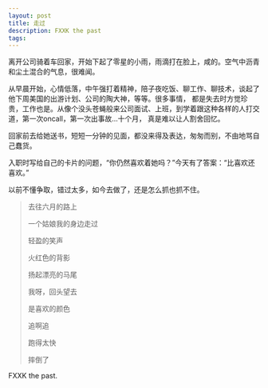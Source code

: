 ```yaml
---
layout: post
title: 走过
description: FXXK the past
tags:
---
```


离开公司骑着车回家，开始下起了零星的小雨，雨滴打在脸上，咸的。空气中沥青和尘土混合的气息，很难闻。

从早晨开始，心情低落，中午强打着精神，陪子夜吃饭、聊工作、聊技术，谈起了他下周美国的出游计划、公司的陶大神，等等。很多事情，
都是失去时方觉珍贵，工作也是。从像个没头苍蝇般来公司面试、上班，到学着跟这种各样的人打交道，第一次oncall，第一次出事故...十个月，
真是难以让人割舍回忆。

回家前去给她送书，短短一分钟的见面，都没来得及表达，匆匆而别，不由地骂自己蠢货。

入职时写给自己的卡片的问题，“你仍然喜欢着她吗？”今天有了答案：“比喜欢还喜欢。”

以前不懂争取，错过太多，如今去做了，还是怎么抓也抓不住。

> 去往六月的路上 
>
> 一个姑娘我的身边走过
>
> 轻盈的笑声
>
> 火红色的背影
>
> 扬起漂亮的马尾
> 
> 我呀，回头望去
> 
> 是喜欢的颜色
> 
> 追啊追
>
> 跑得太快
>
> 摔倒了

FXXK the past.
